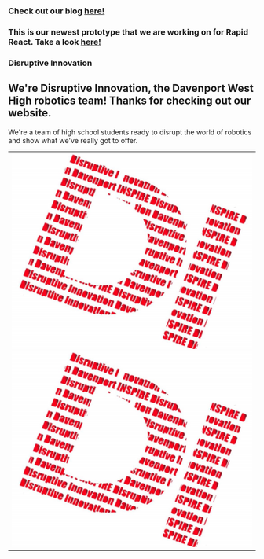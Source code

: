 ### Check out our blog [here!](/blog.md)
### This is our newest prototype that we are working on for Rapid React. Take a look [here!](/prototype.md)


### Disruptive Innovation
## We're Disruptive Innovation, the Davenport West High robotics team! Thanks for checking out our website.
We're a team of high school students ready to disrupt the world of robotics and show what we've really got to offer.  
<table>
<tr> 
<td>
<div class="medium-img" data-src="full.jpg">
  <img class="blur" src="docs/assets/logo/signal-2022-01-20-15-55-10-000.jpg" />
  <noscript>
    <img src="docs/assets/logo/signal-2022-01-20-15-55-10-000.jpg" />
  </noscript>
</div>
</td>
</tr>
</table>
